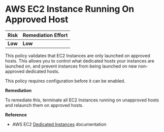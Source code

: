 # AWS EC2 Instance Running On Approved Host

| Risk | Remediation Effort |
| :--- | :--- |
| **Low** | **Low** |

This policy validates that EC2 Instances are only launched on approved hosts. This allows you to control what dedicated hosts your instances are launched on, and prevent instances from being launched on new non-approved dedicated hosts.

This policy requires configuration before it can be enabled.

**Remediation**

To remediate this, terminate all EC2 Instances running on unapproved hosts and relaunch them on approved hosts.

**Reference**

* AWS EC2 [Dedicated Instances](https://docs.aws.amazon.com/AWSEC2/latest/UserGuide/dedicated-instance.html) documentation

